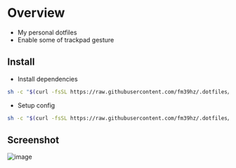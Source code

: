 # Overview

- My personal dotfiles
- Enable some of trackpad gesture

## Install
- Install dependencies

```bash
sh -c "$(curl -fsSL https://raw.githubusercontent.com/fm39hz/.dotfiles/main/install.sh)"
```
- Setup config
```bash
sh -c "$(curl -fsSL https://raw.githubusercontent.com/fm39hz/.dotfiles/main/setup.sh)"
```
## Screenshot
![image](https://github.com/fm39hz/.dotfiles/assets/71458213/f6bfc58b-6590-40e1-801a-0dc36c62cfc1)



